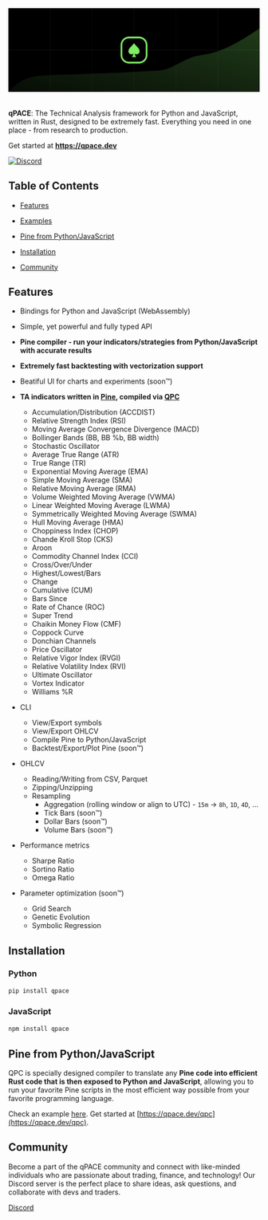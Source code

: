 <div align="center">
  <img src="static/banner.svg">
</div>

<br />

**qPACE**: The Technical Analysis framework for Python and JavaScript, written in Rust, designed to be extremely fast. Everything you need in one place - from research to production.

Get started at **<https://qpace.dev>**

<a href="https://qpace.dev/discord"><img src="https://cdn.nersent.com/public/badges/discord.svg" alt="Discord" /></a>

## Table of Contents

- [Features](#features)

- [Examples](/examples)

- [Pine from Python/JavaScript](#pine-from-python-javascript)

- [Installation](#installation)

- [Community](#community)

## Features

- Bindings for Python and JavaScript (WebAssembly)

- Simple, yet powerful and fully typed API

- **Pine compiler - run your indicators/strategies from Python/JavaScript with accurate results**

- **Extremely fast backtesting with vectorization support**

- Beatiful UI for charts and experiments (soon™)

- **TA indicators written in [Pine](/lib/content/ta.pine), compiled via [QPC](#pine-from-pythonjavascript)**
  - Accumulation/Distribution (ACCDIST)
  - Relative Strength Index (RSI)
  - Moving Average Convergence Divergence (MACD)
  - Bollinger Bands (BB, BB %b, BB width)
  - Stochastic Oscillator
  - Average True Range (ATR)
  - True Range (TR)
  - Exponential Moving Average (EMA)
  - Simple Moving Average (SMA)
  - Relative Moving Average (RMA)
  - Volume Weighted Moving Average (VWMA)
  - Linear Weighted Moving Average (LWMA)
  - Symmetrically Weighted Moving Average (SWMA)
  - Hull Moving Average (HMA)
  - Choppiness Index (CHOP)
  - Chande Kroll Stop (CKS)
  - Aroon
  - Commodity Channel Index (CCI)
  - Cross/Over/Under
  - Highest/Lowest/Bars
  - Change
  - Cumulative (CUM)
  - Bars Since
  - Rate of Chance (ROC)
  - Super Trend
  - Chaikin Money Flow (CMF)
  - Coppock Curve
  - Donchian Channels
  - Price Oscillator
  - Relative Vigor Index (RVGI)
  - Relative Volatility Index (RVI)
  - Ultimate Oscillator
  - Vortex Indicator
  - Williams %R

- CLI
  - View/Export symbols
  - View/Export OHLCV
  - Compile Pine to Python/JavaScript
  - Backtest/Export/Plot Pine (soon™)

- OHLCV
  - Reading/Writing from CSV, Parquet
  - Zipping/Unzipping
  - Resampling
    - Aggregation (rolling window or align to UTC) - `15m` -> `8h`, `1D`, `4D`, ...
    - Tick Bars (soon™)
    - Dollar Bars (soon™)
    - Volume Bars (soon™)
  
- Performance metrics
  - Sharpe Ratio
  - Sortino Ratio
  - Omega Ratio

- Parameter optimization (soon™)
  - Grid Search
  - Genetic Evolution
  - Symbolic Regression

## Installation

### Python

```bash
pip install qpace
```

### JavaScript

```bash
npm install qpace
```

## Pine from Python/JavaScript

QPC is specially designed compiler to translate any **Pine code into efficient Rust code that is then exposed to Python and JavaScript**, allowing you to run your favorite Pine scripts in the most efficient way possible from your favorite programming language.

Check an example [here](/examples/pine). Get started at [https://qpace.dev/qpc](https://qpace.dev/qpc).

## Community

Become a part of the qPACE community and connect with like-minded individuals who are passionate about trading, finance, and technology! Our Discord server is the perfect place to share ideas, ask questions, and collaborate with devs and traders.

[Discord](https://qpace.dev/discord)
